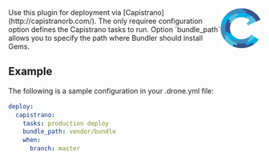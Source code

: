 <img src="logo.svg" width="80" height="80" align="right">
Use this plugin for deployment via [Capistrano](http://capistranorb.com/).
The only requiree configuration option defines the Capistrano tasks to run.
Option `bundle_path` allows you to specify the path where Bundler should
install Gems.

## Example

The following is a sample configuration in your .drone.yml file:

```yaml
deploy:
  capistrano:
    tasks: production deploy
    bundle_path: vendor/bundle
    when:
      branch: master
```
